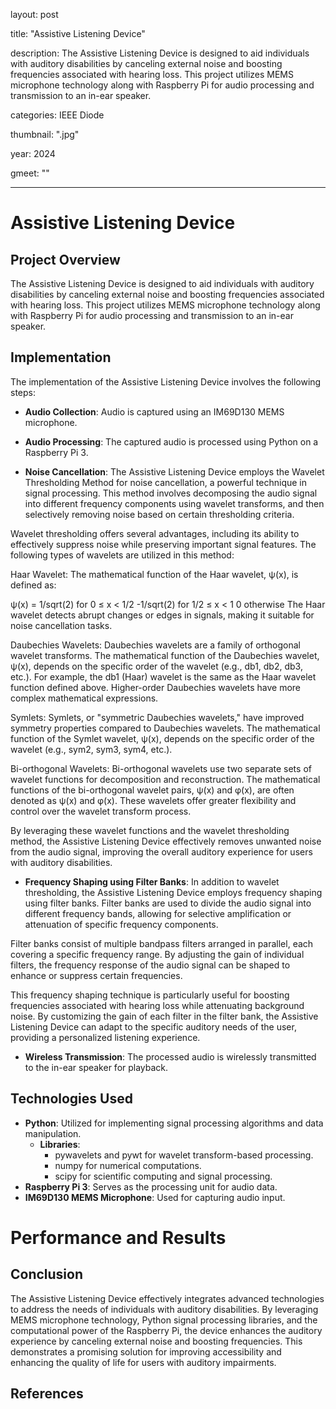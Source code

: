 layout: post

title: "Assistive Listening Device"

description: The Assistive Listening Device is designed to aid individuals with auditory disabilities by canceling external noise and boosting frequencies associated 
with hearing loss. This project utilizes MEMS microphone technology along with Raspberry Pi for audio processing and transmission to an in-ear speaker.

categories: IEEE Diode

thumbnail: "<thumbnail>.jpg"

year: 2024

gmeet: ""



---

# Assistive Listening Device

## Project Overview

The Assistive Listening Device is designed to aid individuals with auditory disabilities by canceling external noise and boosting frequencies associated with
 hearing loss. This project utilizes MEMS microphone technology along with Raspberry Pi for audio processing and transmission to an in-ear speaker.

## Implementation

The implementation of the Assistive Listening Device involves the following steps:

- **Audio Collection**: Audio is captured using an IM69D130 MEMS microphone.
  
- **Audio Processing**: The captured audio is processed using Python on a Raspberry Pi 3.

- **Noise Cancellation**: The Assistive Listening Device employs the Wavelet Thresholding Method for noise cancellation, a powerful technique in signal processing. 
This method involves decomposing the audio signal into different frequency components using wavelet transforms, and then selectively removing noise based on certain 
thresholding criteria.

Wavelet thresholding offers several advantages, including its ability to effectively suppress noise while preserving important signal features. The following types of
 wavelets are utilized in this method:

Haar Wavelet: The mathematical function of the Haar wavelet, ψ(x), is defined as:

ψ(x) = 
1/sqrt(2)   for 0 ≤ x < 1/2
-1/sqrt(2)  for 1/2 ≤ x < 1
0           otherwise
The Haar wavelet detects abrupt changes or edges in signals, making it suitable for noise cancellation tasks.

Daubechies Wavelets: Daubechies wavelets are a family of orthogonal wavelet transforms. The mathematical function of the Daubechies wavelet, ψ(x), depends on the specific order of the wavelet (e.g., db1, db2, db3, etc.). For example, the db1 (Haar) wavelet is the same as the Haar wavelet function defined above. Higher-order Daubechies wavelets have more complex mathematical expressions.

Symlets: Symlets, or "symmetric Daubechies wavelets," have improved symmetry properties compared to Daubechies wavelets. The mathematical function of the Symlet wavelet, ψ(x), depends on the specific order of the wavelet (e.g., sym2, sym3, sym4, etc.).

Bi-orthogonal Wavelets: Bi-orthogonal wavelets use two separate sets of wavelet functions for decomposition and reconstruction. The mathematical functions of the bi-orthogonal wavelet pairs, ψ(x) and φ(x), are often denoted as ψ(x) and φ(x). These wavelets offer greater flexibility and control over the wavelet transform process.

By leveraging these wavelet functions and the wavelet thresholding method, the Assistive Listening Device effectively removes unwanted noise from the audio signal, improving the overall auditory experience for users with auditory disabilities.
	

- **Frequency Shaping using Filter Banks**: In addition to wavelet thresholding, the Assistive Listening Device employs frequency shaping using filter banks. Filter 
banks are used to divide the audio signal into different frequency bands, allowing for selective amplification or attenuation of specific frequency components.

Filter banks consist of multiple bandpass filters arranged in parallel, each covering a specific frequency range. By adjusting the gain of individual filters, the 
frequency response of the audio signal can be shaped to enhance or suppress certain frequencies.

This frequency shaping technique is particularly useful for boosting frequencies associated with hearing loss while attenuating background noise. By customizing the 
gain of each filter in the filter bank, the Assistive Listening Device can adapt to the specific auditory needs of the user, providing a personalized listening 
experience.

- **Wireless Transmission**: The processed audio is wirelessly transmitted to the in-ear speaker for playback.

## Technologies Used

- **Python**: Utilized for implementing signal processing algorithms and data manipulation.
  - **Libraries**: 
    - pywavelets and pywt for wavelet transform-based processing.
    - numpy for numerical computations.
    - scipy for scientific computing and signal processing.
- **Raspberry Pi 3**: Serves as the processing unit for audio data.
- **IM69D130 MEMS Microphone**: Used for capturing audio input.

# Performance and Results








## Conclusion

The Assistive Listening Device effectively integrates advanced technologies to address the needs of individuals with auditory disabilities. By leveraging MEMS 
microphone technology, Python signal processing libraries, and the computational power of the Raspberry Pi, the device enhances the auditory experience by canceling 
external noise and boosting frequencies. This demonstrates a promising solution for improving accessibility and enhancing the quality of life for users with auditory
 impairments.

## References




